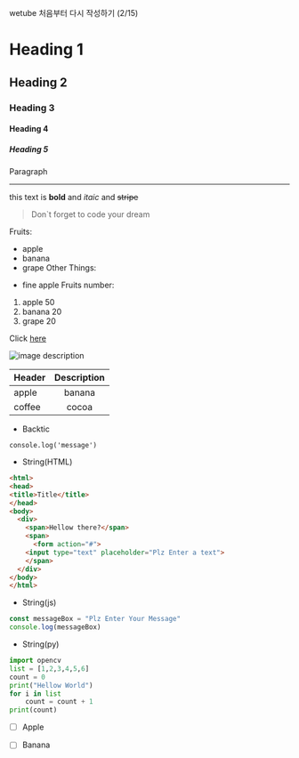 wetube 처음부터 다시 작성하기 (2/15)
<!-- Heading -->
# Heading 1
## Heading 2
### Heading 3
#### Heading 4
##### Heading 5
<!-- line --->
Paragraph
___
<!-- Text attribution -->

this text is **bold** and *itaic*
and ~~stripe~~
<!-- Quote -->
> Don`t forget to code your dream
<!-- Bullet list -->
Fruits:
* apple
* banana
* grape
Other Things:
- fine apple
Fruits number:
1. apple 50
2. banana 20
3. grape 20
<!--Link-->
Click [here](https://www.youtube.com/watch?v=kMEb_BzyUqk)
<!--image-->
![image description](https://www.dogdrip.net/files/attach/images/174688197/567ff832bf84e8d2e39769c7d0e0699c.gif)
<br>
<img scr="https://www.dogdrip.net/files/attach/images/174688197/567ff832bf84e8d2e39769c7d0e0699c.gif" width="400">
<br>
<!-- Table -->
|Header|Description|
|:--|:--:|
|apple|banana|
|coffee|cocoa|

<!-- code --> 
* Backtic

`console.log('message')`
* String(HTML)
```html
<html>
<head>
<title>Title</title>
</head>
<body>
  <div>
    <span>Hellow there?</span>
	<span>
      <form action="#">
	<input type="text" placeholder="Plz Enter a text">
	</span>
  </div>
</body>
</html>
```
* String(js)
```js
const messageBox = "Plz Enter Your Message"
console.log(messageBox)
```
* String(py)
```py
import opencv
list = [1,2,3,4,5,6]
count = 0 
print("Hellow World")
for i in list
	count = count + 1
print(count)
```

- [ ] Apple
- [ ] Banana










